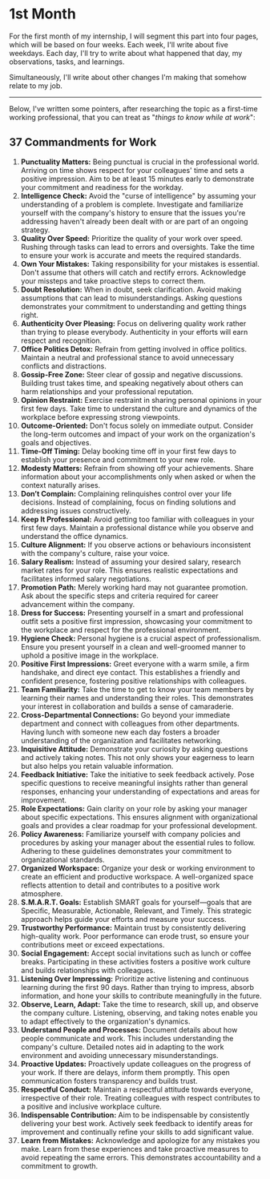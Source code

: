 # 1st Month

For the first month of my internship, I will segment this part into four pages, which will be based on four weeks. Each week, I'll write about five weekdays. Each day, I'll try to write about what happened that day, my observations, tasks, and learnings.

Simultaneously, I'll write about other changes I'm making that somehow relate to my job.

***

Below, I've written some pointers, after researching the topic as a first-time working professional, that you can treat as "_things to know while at work_":

## 37 Commandments for Work

1. **Punctuality Matters:** Being punctual is crucial in the professional world. Arriving on time shows respect for your colleagues' time and sets a positive impression. Aim to be at least 15 minutes early to demonstrate your commitment and readiness for the workday.
2. **Intelligence Check:** Avoid the "curse of intelligence" by assuming your understanding of a problem is complete. Investigate and familiarize yourself with the company's history to ensure that the issues you're addressing haven't already been dealt with or are part of an ongoing strategy.
3. **Quality Over Speed:** Prioritize the quality of your work over speed. Rushing through tasks can lead to errors and oversights. Take the time to ensure your work is accurate and meets the required standards.
4. **Own Your Mistakes:** Taking responsibility for your mistakes is essential. Don't assume that others will catch and rectify errors. Acknowledge your missteps and take proactive steps to correct them.
5. **Doubt Resolution:** When in doubt, seek clarification. Avoid making assumptions that can lead to misunderstandings. Asking questions demonstrates your commitment to understanding and getting things right.
6. **Authenticity Over Pleasing:** Focus on delivering quality work rather than trying to please everybody. Authenticity in your efforts will earn respect and recognition.
7. **Office Politics Detox:** Refrain from getting involved in office politics. Maintain a neutral and professional stance to avoid unnecessary conflicts and distractions.
8. **Gossip-Free Zone:** Steer clear of gossip and negative discussions. Building trust takes time, and speaking negatively about others can harm relationships and your professional reputation.
9. **Opinion Restraint:** Exercise restraint in sharing personal opinions in your first few days. Take time to understand the culture and dynamics of the workplace before expressing strong viewpoints.
10. **Outcome-Oriented:** Don't focus solely on immediate output. Consider the long-term outcomes and impact of your work on the organization's goals and objectives.
11. **Time-Off Timing:** Delay booking time off in your first few days to establish your presence and commitment to your new role.
12. **Modesty Matters:** Refrain from showing off your achievements. Share information about your accomplishments only when asked or when the context naturally arises.
13. **Don’t Complain:** Complaining relinquishes control over your life decisions. Instead of complaining, focus on finding solutions and addressing issues constructively.
14. **Keep It Professional:** Avoid getting too familiar with colleagues in your first few days. Maintain a professional distance while you observe and understand the office dynamics.
15. **Culture Alignment:** If you observe actions or behaviours inconsistent with the company's culture, raise your voice.
16. **Salary Realism:** Instead of assuming your desired salary, research market rates for your role. This ensures realistic expectations and facilitates informed salary negotiations.
17. **Promotion Path:** Merely working hard may not guarantee promotion. Ask about the specific steps and criteria required for career advancement within the company.
18. **Dress for Success:** Presenting yourself in a smart and professional outfit sets a positive first impression, showcasing your commitment to the workplace and respect for the professional environment.
19. **Hygiene Check:** Personal hygiene is a crucial aspect of professionalism. Ensure you present yourself in a clean and well-groomed manner to uphold a positive image in the workplace.
20. **Positive First Impressions:** Greet everyone with a warm smile, a firm handshake, and direct eye contact. This establishes a friendly and confident presence, fostering positive relationships with colleagues.
21. **Team Familiarity:** Take the time to get to know your team members by learning their names and understanding their roles. This demonstrates your interest in collaboration and builds a sense of camaraderie.
22. **Cross-Departmental Connections:** Go beyond your immediate department and connect with colleagues from other departments. Having lunch with someone new each day fosters a broader understanding of the organization and facilitates networking.
23. **Inquisitive Attitude:** Demonstrate your curiosity by asking questions and actively taking notes. This not only shows your eagerness to learn but also helps you retain valuable information.
24. **Feedback Initiative:** Take the initiative to seek feedback actively. Pose specific questions to receive meaningful insights rather than general responses, enhancing your understanding of expectations and areas for improvement.
25. **Role Expectations:** Gain clarity on your role by asking your manager about specific expectations. This ensures alignment with organizational goals and provides a clear roadmap for your professional development.
26. **Policy Awareness:** Familiarize yourself with company policies and procedures by asking your manager about the essential rules to follow. Adhering to these guidelines demonstrates your commitment to organizational standards.
27. **Organized Workspace:** Organize your desk or working environment to create an efficient and productive workspace. A well-organized space reflects attention to detail and contributes to a positive work atmosphere.
28. **S.M.A.R.T. Goals:** Establish SMART goals for yourself—goals that are Specific, Measurable, Actionable, Relevant, and Timely. This strategic approach helps guide your efforts and measure your success.
29. **Trustworthy Performance:** Maintain trust by consistently delivering high-quality work. Poor performance can erode trust, so ensure your contributions meet or exceed expectations.
30. **Social Engagement:** Accept social invitations such as lunch or coffee breaks. Participating in these activities fosters a positive work culture and builds relationships with colleagues.
31. **Listening Over Impressing:** Prioritize active listening and continuous learning during the first 90 days. Rather than trying to impress, absorb information, and hone your skills to contribute meaningfully in the future.
32. **Observe, Learn, Adapt:** Take the time to research, skill up, and observe the company culture. Listening, observing, and taking notes enable you to adapt effectively to the organization's dynamics.
33. **Understand People and Processes:** Document details about how people communicate and work. This includes understanding the company's culture. Detailed notes aid in adapting to the work environment and avoiding unnecessary misunderstandings.
34. **Proactive Updates:** Proactively update colleagues on the progress of your work. If there are delays, inform them promptly. This open communication fosters transparency and builds trust.
35. **Respectful Conduct:** Maintain a respectful attitude towards everyone, irrespective of their role. Treating colleagues with respect contributes to a positive and inclusive workplace culture.
36. **Indispensable Contribution:** Aim to be indispensable by consistently delivering your best work. Actively seek feedback to identify areas for improvement and continually refine your skills to add significant value.
37. **Learn from Mistakes:** Acknowledge and apologize for any mistakes you make. Learn from these experiences and take proactive measures to avoid repeating the same errors. This demonstrates accountability and a commitment to growth.
